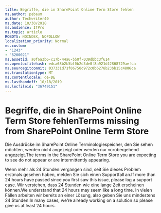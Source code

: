 ```yaml
---
title: Begriffe, die in SharePoint Online Term Store fehlen
ms.author: pebaum
author: Techwriter40
ms.date: 10/30/2018
ms.audience: ITPro
ms.topic: article
ROBOTS: NOINDEX, NOFOLLOW
localization_priority: Normal
ms.custom:
- "1243"
- "5200021"
ms.assetid: a0f6a3b6-c17b-44a6-bb0f-039dbbc3f614
ms.openlocfilehash: edca68b2b5bf0b2d3de0f8a921d42868729aefca
ms.sourcegitcommit: 037331d71f06750d972c0b6278b23bb15c4806ca
ms.translationtype: MT
ms.contentlocale: de-DE
ms.lasthandoff: 10/18/2019
ms.locfileid: "36749151"
---
```

# <a name="terms-missing-from-sharepoint-online-term-store"></a><span data-ttu-id="b5f4f-102">Begriffe, die in SharePoint Online Term Store fehlen</span><span class="sxs-lookup"><span data-stu-id="b5f4f-102">Terms missing from SharePoint Online Term Store</span></span>

<span data-ttu-id="b5f4f-103">Die Ausdrücke im SharePoint Online Terminologiespeicher, den Sie sehen möchten, werden nicht angezeigt oder werden nur vorübergehend angezeigt.</span><span class="sxs-lookup"><span data-stu-id="b5f4f-103">The terms in the SharePoint Online Term Store you are expecting to see do not appear or are intermittently appearing.</span></span>
  
<span data-ttu-id="b5f4f-104">Wenn mehr als 24 Stunden vergangen sind, seit Sie dieses Problem erstmals gesehen haben, melden Sie sich einen Supportfall an.</span><span class="sxs-lookup"><span data-stu-id="b5f4f-104">If more than 24 hours have passed since you first saw this issue, please log a support case.</span></span> <span data-ttu-id="b5f4f-105">Wir verstehen, dass 24 Stunden wie eine lange Zeit erscheinen können.</span><span class="sxs-lookup"><span data-stu-id="b5f4f-105">We understand that 24 hours may seem like a long time.</span></span> <span data-ttu-id="b5f4f-106">In vielen Fällen arbeiten wir bereits an einer Lösung, also geben Sie uns mindestens 24 Stunden.</span><span class="sxs-lookup"><span data-stu-id="b5f4f-106">In many cases, we're already working on a solution so please give us at least 24 hours.</span></span>
  